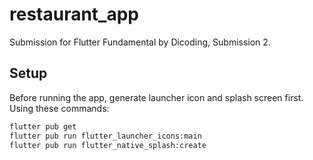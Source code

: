 # restaurant_app

Submission for Flutter Fundamental by Dicoding, Submission 2.

## Setup
Before running the app, generate launcher icon and splash screen first. Using these commands:
```bash
flutter pub get
flutter pub run flutter_launcher_icons:main
flutter pub run flutter_native_splash:create
```
